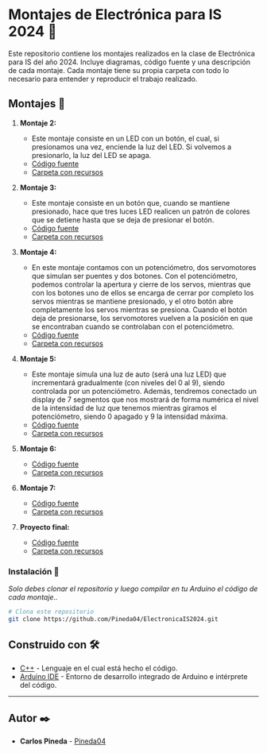 # Montajes de Electrónica para IS 2024 🚀

Este repositorio contiene los montajes realizados en la clase de Electrónica para IS del año 2024. Incluye diagramas, código fuente y una descripción de cada montaje. Cada montaje tiene su propia carpeta con todo lo necesario para entender y reproducir el trabajo realizado.

## Montajes 🤖

1. **Montaje 2:**
   - Este montaje consiste en un LED con un botón, el cual, si presionamos una vez, enciende la luz del LED. Si volvemos a presionarlo, la luz del LED se apaga.
   - [Código fuente](./Montaje%202)
   - [Carpeta con recursos](https://drive.google.com/drive/folders/1gvoodujgC1UD17ALbdeuXRsxrcnh8Z6P?usp=sharing)

2. **Montaje 3:**
   - Este montaje consiste en un botón que, cuando se mantiene presionado, hace que tres luces LED realicen un patrón de colores que se detiene hasta que se deja de presionar el botón.
   - [Código fuente](./Montaje%203)
   - [Carpeta con recursos](https://drive.google.com/drive/folders/1ebfgspE1GBchQFys5RsfdVVzbJ6jCdc2?usp=sharing)

3. **Montaje 4:**
   - En este montaje contamos con un potenciómetro, dos servomotores que simulan ser puentes y dos botones. Con el potenciómetro, podemos controlar la apertura y cierre de los servos, mientras que con los botones uno de ellos se encarga de cerrar por completo los servos mientras se mantiene presionado, y el otro botón abre completamente los servos mientras se presiona. Cuando el botón deja de presionarse, los servomotores vuelven a la posición en que se encontraban cuando se controlaban con el potenciómetro.
   - [Código fuente](./Montaje%204)
   - [Carpeta con recursos](https://drive.google.com/drive/folders/1hIStwiDklaQEXmdrTgDlQtx3cDr3OagL?usp=sharing)

4. **Montaje 5:**
   - Este montaje simula una luz de auto (será una luz LED) que incrementará gradualmente (con niveles del 0 al 9), siendo controlada por un potenciómetro. Además, tendremos conectado un display de 7 segmentos que nos mostrará de forma numérica el nivel de la intensidad de luz que tenemos mientras giramos el potenciómetro, siendo 0 apagado y 9 la intensidad máxima.
   - [Código fuente](./Montaje%205)
   - [Carpeta con recursos](https://drive.google.com/drive/folders/1fgFZkvq2WW8MH2V-_dQSVT4xCPepHOal?usp=sharing)

5. **Montaje 6:**
   - [Código fuente](./Montaje%206)
   - [Carpeta con recursos](https://drive.google.com/drive/folders/10FvtgPUv7R_3ecUivTxbLgy8ExptCbKc?usp=sharing)

6. **Montaje 7:**
   - [Código fuente](./Montaje%207)
   - [Carpeta con recursos](https://drive.google.com/drive/folders/1bSAwoqUt15o9Z9hE0-gR6LWWel4Ucmw7?usp=sharing)

7. **Proyecto final:**
   - [Código fuente](./Proyecto%20Final)
   - [Carpeta con recursos](https://drive.google.com/drive/folders/1GaFu30rDTwbTQdw6Wrwo-aJsdcSogxrj?usp=sharing)
   
### Instalación 🔧

_Solo debes clonar el repositorio y luego compilar en tu Arduino el código de cada montaje.._


```bash
# Clona este repositorio
git clone https://github.com/Pineda04/ElectronicaIS2024.git 
```

## Construido con 🛠️

* [C++](https://learn.microsoft.com/es-es/cpp/c-language/?view=msvc-170) - Lenguaje en el cual está hecho el código.
* [Arduino IDE](https://www.arduino.cc/en/software) - Entorno de desarrollo integrado de Arduino e intérprete del código.

---

## Autor ✒️

* **Carlos Pineda** - [Pineda04](https://github.com/Pineda04)
